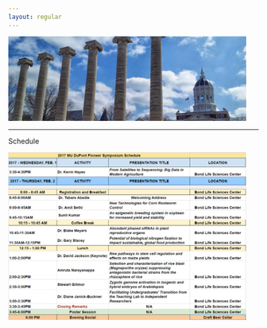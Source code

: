 ```yaml
---
layout: regular
---
```


<img src="/img/column3.jpg" style="max-width:95%"/> 

<hr style="clear: both;" />

Schedule

<img src="/img/schedule-3.png" style="max-width:95%"/>
